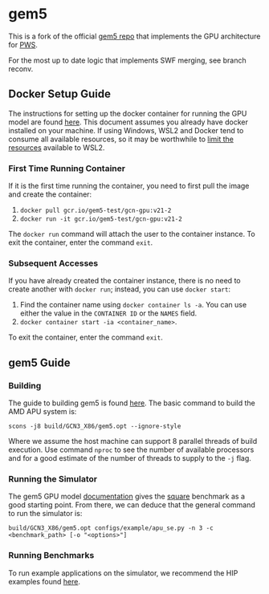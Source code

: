 # gem5

This is a fork of the official [gem5 repo](https://gem5.googlesource.com/public/gem5/) that implements the GPU architecture for [PWS](https://dl.acm.org/doi/10.1145/3609102).

For the most up to date logic that implements SWF merging, see branch reconv.

## Docker Setup Guide

The instructions for setting up the docker container for running the GPU model are found [here](https://www.gem5.org/documentation/general_docs/gpu_models/GCN3).
This document assumes you already have docker installed on your machine.
If using Windows, WSL2 and Docker tend to consume all available resources, so it may be worthwhile to [limit the resources](https://dev.to/tallesl/vmmen-process-consuming-too-much-memory-docker-desktop-273p) available to WSL2.

### First Time Running Container

If it is the first time running the container, you need to first pull the image and create the container:

1. `docker pull gcr.io/gem5-test/gcn-gpu:v21-2`
2. `docker run -it gcr.io/gem5-test/gcn-gpu:v21-2`

The `docker run` command will attach the user to the container instance.
To exit the container, enter the command `exit`.

### Subsequent Accesses

If you have already created the container instance, there is no need to create another with `docker run`; instead, you can use `docker start`:

1. Find the container name using `docker container ls -a`. You can use either the value in the `CONTAINER ID` or the `NAMES` field.
2. `docker container start -ia <container_name>`.

To exit the container, enter the command `exit`.

## gem5 Guide

### Building

The guide to building gem5 is found [here](https://www.gem5.org/documentation/general_docs/building).
The basic command to build the AMD APU system is:

```
scons -j8 build/GCN3_X86/gem5.opt --ignore-style
```

Where we assume the host machine can support 8 parallel threads of build execution.
Use command `nproc` to see the number of available processors and for a good estimate of the number of threads to supply to the `-j` flag.

### Running the Simulator

The gem5 GPU model [documentation](https://www.gem5.org/documentation/general_docs/gpu_models/GCN3) gives the [square](https://gem5.googlesource.com/public/gem5-resources/+/refs/heads/stable/src/gpu/square/) benchmark as a good starting point.
From there, we can deduce that the general command to run the simulator is:

```
build/GCN3_X86/gem5.opt configs/example/apu_se.py -n 3 -c <benchmark_path> [-o "<options>"]
```

### Running Benchmarks

To run example applications on the simulator, we recommend the HIP examples found [here](https://github.com/ROCm-Developer-Tools/HIP-Examples).
